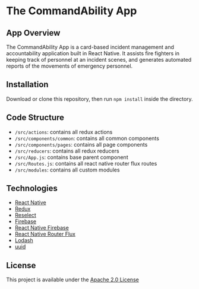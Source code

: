 # The CommandAbility App

## App Overview
The CommandAbility App is a card-based incident management and accountability application built in React Native. It assists fire fighters in keeping track of personnel at an incident scenes, and generates automated reports of the movements of emergency personnel. 

## Installation

Download or clone this repository, then run `npm install` inside the directory. 

## Code Structure
- `/src/actions`: contains all redux actions
- `/src/components/common`: contains all common components
- `/src/components/pages`: contains all page components
- `/src/reducers`: contains all redux reducers
- `/src/App.js`: contains base parent component
- `/src/Routes.js`: contains all react native router flux routes
- `/src/modules`: contains all custom modules

## Technologies
 - [React Native](https://facebook.github.io/react-native/)
 - [Redux](https://redux.js.org/)
 - [Reselect](https://github.com/reduxjs/reselect)
 - [Firebase](https://firebase.google.com/)
 - [React Native Firebase](https://rnfirebase.io/)
 - [React Native Router Flux](https://github.com/aksonov/react-native-router-flux)
 - [Lodash](https://lodash.com/)
 - [uuid](https://github.com/kelektiv/node-uuid)


## License
This project is available under the [Apache 2.0 License](https://github.com/CommandAbility/CAA-2019/blob/master/LICENSE)

